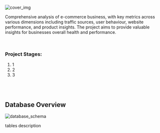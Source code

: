 ![cover_img](https://github.com/gnoevoy/Ecommerce_and_Web_Analytics/assets/43414592/a3bb8f58-4eca-4dc0-bbe5-ae5ecdc7d556)

Comprehensive analysis of e-commerce business, with key metrics across various dimensions including traffic sources, user behaviour, website performance, and product insights. The project aims to provide valuable insights for businesses overall health and performance.

<br>

### Project Stages:
1. 1
2. 2
3. 3

<br>



<br>

## Database Overview
![database_schema](https://github.com/gnoevoy/Ecommerce_and_Web_Analytics/assets/43414592/e44ed531-0d8c-40f2-8179-ec47a2b71e0f)

tables description















